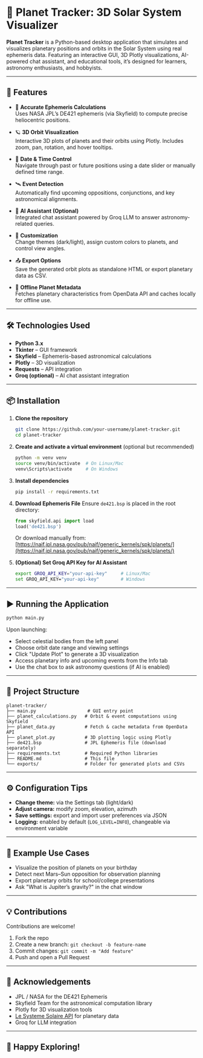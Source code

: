 # 🌌 Planet Tracker: 3D Solar System Visualizer

**Planet Tracker** is a Python-based desktop application that simulates and visualizes planetary positions and orbits in the Solar System using real ephemeris data. Featuring an interactive GUI, 3D Plotly visualizations, AI-powered chat assistant, and educational tools, it’s designed for learners, astronomy enthusiasts, and hobbyists.


---

## 🚀 Features

- 🎯 **Accurate Ephemeris Calculations**  
  Uses NASA JPL’s DE421 ephemeris (via Skyfield) to compute precise heliocentric positions.

- 🪐 **3D Orbit Visualization**  
  Interactive 3D plots of planets and their orbits using Plotly. Includes zoom, pan, rotation, and hover tooltips.

- 📅 **Date & Time Control**  
  Navigate through past or future positions using a date slider or manually defined time range.

- 🛰️ **Event Detection**  
  Automatically find upcoming oppositions, conjunctions, and key astronomical alignments.

- 💬 **AI Assistant (Optional)**  
  Integrated chat assistant powered by Groq LLM to answer astronomy-related queries.

- 🎨 **Customization**  
  Change themes (dark/light), assign custom colors to planets, and control view angles.

- 📤 **Export Options**  
  Save the generated orbit plots as standalone HTML or export planetary data as CSV.

- 🧠 **Offline Planet Metadata**  
  Fetches planetary characteristics from OpenData API and caches locally for offline use.

---

## 🛠️ Technologies Used

- **Python 3.x**
- **Tkinter** – GUI framework
- **Skyfield** – Ephemeris-based astronomical calculations
- **Plotly** – 3D visualization
- **Requests** – API integration
- **Groq (optional)** – AI chat assistant integration

---

## 📦 Installation

1. **Clone the repository**
   ```bash
   git clone https://github.com/your-username/planet-tracker.git
   cd planet-tracker
   ```

2. **Create and activate a virtual environment** (optional but recommended)
   ```bash
   python -m venv venv
   source venv/bin/activate  # On Linux/Mac
   venv\Scripts\activate     # On Windows
   ```

3. **Install dependencies**
   ```bash
   pip install -r requirements.txt
   ```

4. **Download Ephemeris File**
   Ensure `de421.bsp` is placed in the root directory:
   ```python
   from skyfield.api import load
   load('de421.bsp')
   ```
   Or download manually from:  
   [https://naif.jpl.nasa.gov/pub/naif/generic_kernels/spk/planets/](https://naif.jpl.nasa.gov/pub/naif/generic_kernels/spk/planets/)

5. **(Optional) Set Groq API Key for AI Assistant**
   ```bash
   export GROQ_API_KEY="your-api-key"     # Linux/Mac
   set GROQ_API_KEY="your-api-key"        # Windows
   ```

---

## ▶️ Running the Application

```bash
python main.py
```

Upon launching:

- Select celestial bodies from the left panel
- Choose orbit date range and viewing settings
- Click "Update Plot" to generate a 3D visualization
- Access planetary info and upcoming events from the Info tab
- Use the chat box to ask astronomy questions (if AI is enabled)

---

## 📂 Project Structure

```
planet-tracker/
├── main.py                   # GUI entry point
├── planet_calculations.py   # Orbit & event computations using Skyfield
├── planet_data.py           # Fetch & cache metadata from OpenData API
├── planet_plot.py           # 3D plotting logic using Plotly
├── de421.bsp                # JPL Ephemeris file (download separately)
├── requirements.txt         # Required Python libraries
├── README.md                # This file
└── exports/                 # Folder for generated plots and CSVs
```

---

## ⚙️ Configuration Tips

- **Change theme:** via the Settings tab (light/dark)
- **Adjust camera:** modify zoom, elevation, azimuth
- **Save settings:** export and import user preferences via JSON
- **Logging:** enabled by default (`LOG_LEVEL=INFO`), changeable via environment variable

---

## 🧪 Example Use Cases

- Visualize the position of planets on your birthday
- Detect next Mars–Sun opposition for observation planning
- Export planetary orbits for school/college presentations
- Ask "What is Jupiter’s gravity?" in the chat window

---

## 💡 Contributions

Contributions are welcome!

1. Fork the repo
2. Create a new branch: `git checkout -b feature-name`
3. Commit changes: `git commit -m "Add feature"`
4. Push and open a Pull Request

---


## 🙌 Acknowledgements

- JPL / NASA for the DE421 Ephemeris
- Skyfield Team for the astronomical computation library
- Plotly for 3D visualization tools
- [Le Systeme Solaire API](https://api.le-systeme-solaire.net/) for planetary data
- Groq for LLM integration

---

## 🌠 Happy Exploring!

